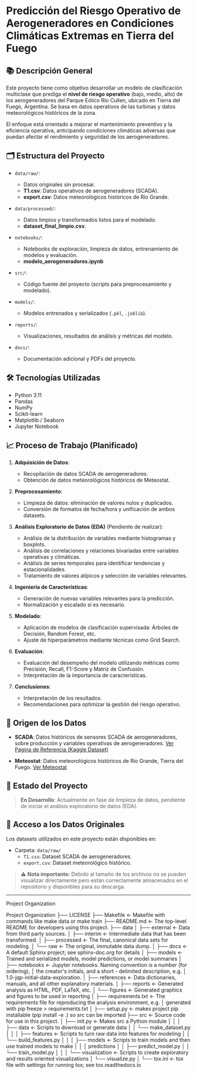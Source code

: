 # Predicción del Riesgo Operativo de Aerogeneradores en Condiciones Climáticas Extremas en Tierra del Fuego

## 📚 Descripción General

Este proyecto tiene como objetivo desarrollar un modelo de clasificación multiclase que prediga el **nivel de riesgo operativo** (bajo, medio, alto) de los aerogeneradores del Parque Eólico Río Cullen, ubicado en Tierra del Fuego, Argentina. Se basa en datos operativos de las turbinas y datos meteorológicos históricos de la zona.

El enfoque está orientado a mejorar el mantenimiento preventivo y la eficiencia operativa, anticipando condiciones climáticas adversas que puedan afectar el rendimiento y seguridad de los aerogeneradores.

## 🗂️ Estructura del Proyecto

- `data/raw/`:
  - Datos originales sin procesar.
  - **T1.csv**: Datos operativos de aerogeneradores (SCADA).
  - **export.csv**: Datos meteorológicos históricos de Río Grande.
  
- `data/processed/`:
  - Datos limpios y transformados listos para el modelado.
  - **dataset_final_limpio.csv**.

- `notebooks/`:
  - Notebooks de exploración, limpieza de datos, entrenamiento de modelos y evaluación.
  - **modelo_aerogeneradores.ipynb**

- `src/`:
  - Código fuente del proyecto (scripts para preprocesamiento y modelado).
  
- `models/`:
  - Modelos entrenados y serializados (`.pkl`, `.joblib`).

- `reports/`:
  - Visualizaciones, resultados de análisis y métricas del modelo.

- `docs/`:
  - Documentación adicional y PDFs del proyecto.

## 🛠️ Tecnologías Utilizadas

- Python 3.11
- Pandas
- NumPy
- Scikit-learn
- Matplotlib / Seaborn
- Jupyter Notebook

## 📈 Proceso de Trabajo (Planificado)

1. **Adquisición de Datos**:
   - Recopilación de datos SCADA de aerogeneradores.
   - Obtención de datos meteorológicos históricos de Meteostat.

2. **Preprocesamiento**:
   - Limpieza de datos: eliminación de valores nulos y duplicados.
   - Conversión de formatos de fecha/hora y unificación de ambos datasets.

3. **Análisis Exploratorio de Datos (EDA)** (Pendiente de realizar):
   - Análisis de la distribución de variables mediante histogramas y boxplots.
   - Análisis de correlaciones y relaciones bivariadas entre variables operativas y climáticas.
   - Análisis de series temporales para identificar tendencias y estacionalidades.
   - Tratamiento de valores atípicos y selección de variables relevantes.
   
4. **Ingeniería de Características**:
   - Generación de nuevas variables relevantes para la predicción.
   - Normalización y escalado si es necesario.

5. **Modelado**:
   - Aplicación de modelos de clasificación supervisada: Árboles de Decisión, Random Forest, etc.
   - Ajuste de hiperparámetros mediante técnicas como Grid Search.

6. **Evaluación**:
   - Evaluación del desempeño del modelo utilizando métricas como Precisión, Recall, F1-Score y Matriz de Confusión.
   - Interpretación de la importancia de características.

7. **Conclusiones**:
   - Interpretación de los resultados.
   - Recomendaciones para optimizar la gestión del riesgo operativo.

## 📄 Origen de los Datos

- **SCADA**: Datos históricos de sensores SCADA de aerogeneradores, sobre producción y variables operativas de aerogeneradores. [Ver Página de Referencia (Kaggle Dataset)](https://www.kaggle.com/datasets/berkerisen/wind-turbine-scada-dataset)

- **Meteostat**: Datos meteorológicos históricos de Río Grande, Tierra del Fuego. [Ver Meteostat](https://meteostat.net/es/place/ar/rio-grande?s=87934&t=2018-01-01/2018-12-18)

  
## 🚀 Estado del Proyecto

> **En Desarrollo**: Actualmente en fase de limpieza de datos, pendiente de iniciar el análisis exploratorio de datos (EDA).
>
## 📂 Acceso a los Datos Originales

Los datasets utilizados en este proyecto están disponibles en:

- Carpeta: `data/raw/`
  - `T1.csv`: Dataset SCADA de aerogeneradores.
  - `export.csv`: Dataset meteorológico histórico.

> ⚠️ **Nota importante:** Debido al tamaño de los archivos no se pueden visualizar directamente pero están correctamente almacenados en el repositorio y disponibles para su descarga.

---
Project Organization

Project Organization
├── LICENSE
├── Makefile <- Makefile with commands like make data or make train
├── README.md <- The top-level README for developers using this project.
├── data
│ ├── external <- Data from third party sources.
│ ├── interim <- Intermediate data that has been transformed.
│ ├── processed <- The final, canonical data sets for modeling.
│ └── raw <- The original, immutable data dump.
│
├── docs <- A default Sphinx project; see sphinx-doc.org for details
│
├── models <- Trained and serialized models, model predictions, or model summaries
│
├── notebooks <- Jupyter notebooks. Naming convention is a number (for ordering),
│ the creator's initials, and a short - delimited description, e.g.
│ 1.0-jqp-initial-data-exploration.
│
├── references <- Data dictionaries, manuals, and all other explanatory materials.
│
├── reports <- Generated analysis as HTML, PDF, LaTeX, etc.
│ └── figures <- Generated graphics and figures to be used in reporting
│
├── requirements.txt <- The requirements file for reproducing the analysis environment, e.g.
│ generated with pip freeze > requirements.txt
│
├── setup.py <- makes project pip installable (pip install -e .) so src can be imported
├── src <- Source code for use in this project.
│ ├── init.py <- Makes src a Python module
│ │
│ ├── data <- Scripts to download or generate data
│ │ └── make_dataset.py
│ │
│ ├── features <- Scripts to turn raw data into features for modeling
│ │ └── build_features.py
│ │
│ ├── models <- Scripts to train models and then use trained models to make
│ │ │ predictions
│ │ ├── predict_model.py
│ │ └── train_model.py
│ │
│ └── visualization <- Scripts to create exploratory and results oriented visualizations
│ └── visualize.py
│
└── tox.ini <- tox file with settings for running tox; see tox.readthedocs.io

